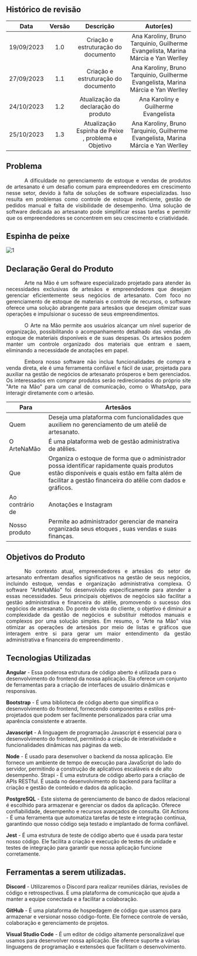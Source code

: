 ## Histórico de revisão

|    Data    | Versão |              Descrição              |  Autor(es)  |
| :--------: | :----: | :---------------------------------: | :---------: |
| 19/09/2023 |  1.0   | Criação e estruturação do documento | Ana Karoliny, Bruno Tarquinio, Guilherme Evangelista, Marina Márcia e Yan Werlley|
| 27/09/2023 |  1.1   | Criação e estruturação do documento | Ana Karoliny, Bruno Tarquinio, Guilherme Evangelista, Marina Márcia e Yan Werlley|
| 24/10/2023 |  1.2   | Atualização da declaração do produto | Ana Karoliny e Guilherme Evangelista|
| 25/10/2023 |  1.3   | Atualização Espinha de Peixe , problema e Objetivo | Ana Karoliny, Bruno Tarquinio, Guilherme Evangelista, Marina Márcia e Yan Werlley|


## Problema

<p style="text-indent: 50px;text-align: justify;">
    A dificuldade no gerenciamento de estoque e vendas de produtos de artesanato é um desafio comum para empreendedores em crescimento nesse setor, devido à falta de soluções de software especializadas. Isso resulta em problemas como controle de estoque ineficiente, gestão de pedidos manual e falta de visibilidade de desempenho. Uma solução de software dedicada ao artesanato pode simplificar essas tarefas e permitir que os empreendedores se concentrem em seu crescimento e criatividade.
</p>

## Espinha de peixe
![1](https://user-images.githubusercontent.com/78980848/278196412-644698b4-bd59-4729-8f82-e5d36df2d7af.png)


## Declaração Geral do Produto

<p style="text-indent: 50px;text-align: justify;">
Arte na Mão é um software especializado projetado para atender às necessidades exclusivas de artesãos e empreendedores que desejam gerenciar eficientemente seus negócios de artesanato. Com foco no gerenciamento de estoque de materiais e controle de recursos, o software oferece uma solução abrangente para artesãos que desejam otimizar suas operações e impulsionar o sucesso de seus empreendimentos.
</p>
<p style="text-indent: 50px;text-align: justify;">
O Arte na Mão permite aos usuários alcançar um nível superior de organização, possibilitando o acompanhamento detalhado das vendas ,do estoque de materiais disponíveis e de suas despesas. Os artesãos podem manter um controle organizado dos materiais que entram e saem, eliminando a necessidade de anotações em papel.</p>
<p style="text-indent: 50px;text-align: justify;">
Embora nosso software não inclua funcionalidades de compra e venda direta, ele é uma ferramenta confiável e fácil de usar, projetada para auxiliar na gestão de negócios de artesanato prósperos e bem gerenciados. Os interessados em comprar produtos serão redirecionados do próprio site "Arte na Mão" para um canal de comunicação, como o WhatsApp, para interagir diretamente com o artesão.
</p>

| Para                  | Artesãos                                                                                                         |
| --------------------- | --------------------------------------------------------------------------------------------------------------------------- |
| Quem                  | Deseja uma plataforma com funcionalidades que auxiliem no gerenciamento de um ateliê de artesanato.       |
| O ArteNaMão |É uma plataforma web de gestão administrativa de atêlies.                                                                             |
| Que                   | Organiza o estoque de forma que o administrador possa identificar rapidamente quais produtos estão disponíveis e quais estão em falta além de facilitar a gestão financeira do atêlie com dados e gráficos.                                  |
| Ao contrário de      | Anotações e Instagram                                                                                                                      |
| Nosso produto         | Permite ao administrador gerenciar de maneira organizada seus etoques , suas vendas e suas finanças.  |

## Objetivos do Produto
<p style="text-indent: 50px;text-align: justify;">
No contexto atual, empreendedores e artesãos do setor de artesanato enfrentam desafios significativos na gestão de seus negócios, incluindo estoque, vendas e organização administrativa complexa. O software "ArteNaMão" foi desenvolvido especificamente para atender a essas necessidades. Seus principais objetivos de negócios são facilitar a gestão administrativa e financeira do atêlie, promovendo o sucesso dos negócios de artesanato. Do ponto de vista do cliente, o objetivo é diminuir a complexidade da gestão de negócios e  substituir métodos manuais e complexos por uma solução simples. Em resumo, o "Arte na Mão" visa  otimizar as operações de artesãos por meio de listas e gráficos que interagem entre si para gerar um maior entendimento da gestão administrativa e financeira do empreendimento .
</p>

## Tecnologias Utilizadas

**Angular** - Essa poderosa estrutura de código aberto é utilizada para o desenvolvimento do frontend da nossa aplicação. Ela oferece um conjunto de ferramentas para a criação de interfaces de usuário dinâmicas e responsivas.

**Bootstrap** - É uma biblioteca de código aberto que simplifica o desenvolvimento do frontend, fornecendo componentes e estilos pré-projetados que podem ser facilmente personalizados para criar uma aparência consistente e atraente.

**Javascript** - A linguagem de programação Javascript é essencial para o desenvolvimento do frontend, permitindo a criação de interatividade e funcionalidades dinâmicas nas páginas da web.

**Node** - É usado para desenvolver o backend da nossa aplicação. Ele fornece um ambiente de tempo de execução para JavaScript do lado do servidor, permitindo a construção de aplicativos escaláveis e de alto desempenho.
Strapi - É uma estrutura de código aberto para a criação de APIs RESTful. É usada no desenvolvimento do backend para facilitar a criação e gestão de conteúdo e dados da aplicação.

**PostgreSQL** - Este sistema de gerenciamento de banco de dados relacional é escolhido para armazenar e gerenciar os dados da aplicação. Oferece confiabilidade, desempenho e recursos avançados de consulta.
Git Actions - É uma ferramenta que automatiza tarefas de teste e integração contínua, garantindo que nosso código seja testado e implantado de forma confiável.

**Jest** - É uma estrutura de teste de código aberto que é usada para testar nosso código. Ele facilita a criação e execução de testes de unidade e testes de integração para garantir que nossa aplicação funcione corretamente.


## Ferramentas a serem utilizadas.

**Discord** - Utilizaremos o Discord para realizar reuniões diárias, revisões de código e retrospectivas. É uma plataforma de comunicação que ajuda a manter a equipe conectada e a facilitar a colaboração.

**GitHub** - É uma plataforma de hospedagem de código que usamos para armazenar e versionar nosso código-fonte. Ele fornece controle de versão, colaboração e gerenciamento de projetos.

**Visual Studio Code** - É um editor de código altamente personalizável que usamos para desenvolver nossa aplicação. Ele oferece suporte a várias linguagens de programação e extensões que facilitam o desenvolvimento.
